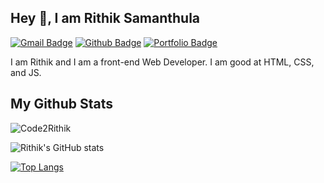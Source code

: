 ## Hey 👋, I am Rithik Samanthula
[![Gmail Badge](https://img.shields.io/badge/-talk2rithiks@gmail.com-c14438?style=flat&logo=Gmail&logoColor=white&link=mailto:talk2rithiks@gmail.com)](mailto:talk2rithiks@gmail.com) [![Github Badge](https://img.shields.io/badge/-Code2Rithik-grey?style=flat&logo=github&logoColor=white&link=https://github.com/Code2Rithik/)](https://www.github.com/Code2Rithik/) [![Portfolio Badge](https://img.shields.io/badge/portfolio-web-blue?style=flat&link=https://code2rithik.github.io//)](https://code2rithik.github.io//) <p align='left'>I am Rithik and I am a front-end Web Developer. I am good at HTML, CSS, and JS.</p>
## My Github Stats
<p align=left> <img src=https://komarev.com/ghpvc/?username=Code2Rithik alt=Code2Rithik /> </p>

![Rithik's GitHub stats](https://github-readme-stats.vercel.app/api?username=Code2Rithik&show_icons=true&theme=blue-green)

[![Top Langs](https://github-readme-stats.vercel.app/api/top-langs/?username=Code2Rithik&layout=compact)](https://github.com/anuraghazra/github-readme-stats)

